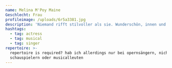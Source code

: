 ```yaml
---
name: Melina M'Poy Maine
Geschlecht: Frau
profileimage: /uploads/6r5a3381.jpg
description: 'Niemand rifft stilvoller als sie. Wunderschön, innen und aussen.'
hashtags:
  - tag: actress
  - tag: musical
  - tag: singer
repertoire: >-
  repertoire is required? hab ich allerdings nur bei opernsängern, nicht bei
  schauspielern oder musicalleuten
---
```


